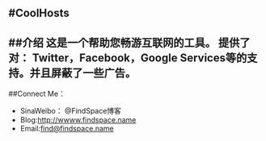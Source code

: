 #CoolHosts
---
##介绍
这是一个帮助您畅游互联网的工具。
提供了对：
Twitter，Facebook，Google Services等的支持。并且屏蔽了一些广告。
----
##Connect Me：
+ SinaWeibo： @FindSpace博客
+ Blog:http://wwww.findspace.name
+ Email:find@findspace.name